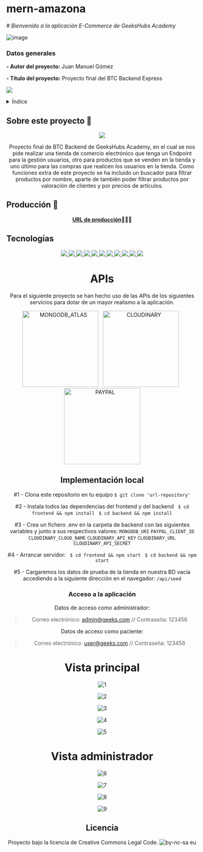# mern-amazona

<em> # Bienvenido a la aplicación E-Commerce de GeeksHubs Academy</em>



![image](https://user-images.githubusercontent.com/113507322/205169800-ae8aeff3-2afc-467c-8c53-6c1637671770.png)


### Datos generales

**- Autor del proyecto:** Juan Manuel Gómez

**- Título del proyecto:** Proyecto final del BTC Backend Express


 <p align="left">
   <img src="https://img.shields.io/badge/STATUS-FINALIZADO-green">
   </p>

<details>
  <summary>Índice</summary>
  <ol>
    <li><a href="#Sobre-este-proyecto">Sobre este proyecto</a></li>
    <li><a href="#Producción ">Producción</a></li>
    <li><a href="#Tecnologías">Tecnologías</a></li>
    <li><a href="#Implementación-local ">Implementación Local</a></li>
    <li><a href="#APIs">APIs</a></li>
    <li><a href="#Vista principal">Vista principal</a></li>
    <li><a href="#Licencia">Licencia</a></li>
  </ol>
</details>

## Sobre este proyecto 🎯

<p align="center"><img src="./dentalclinic/src/assets/Animation.gif"/></p>

<p align="center">Proyecto final de BTC Backend de GeeksHubs Academy, en el cual se nos pide realizar una tienda de comercio electrónico que tenga un Endpoint para la gestión usuarios, otro para productos que se venden en la tienda y uno último para las compras que realicen los usuarios en la tienda. Como funciones extra de este proyecto se ha incluido un buscador para filtrar productos por nombre, aparte de también poder filtrar productos por valoración de clientes y por precios de artículos.</p>

## Producción 🚀
<div align="center">
    <a href="https://geeks-hubs-e-commerce-22cx-dev.fl0.io/"><strong>URL de producción</strong></a>🚀🚀🚀
</div>

## Tecnologías
<div align="center">
  <a href="https://developer.mozilla.org/es/docs/Glossary/HTML5">
    <img src= "https://img.shields.io/badge/html5-%23E34F26.svg?style=for-the-badge&logo=html5&logoColor=white"/>
</a>
<a href="https://developer.mozilla.org/es/docs/Web/CSS">
    <img src= "https://user-images.githubusercontent.com/121863208/227808642-a8dcfecb-74b9-4796-8b2b-7bfe5cf1b4ba.svg"/>
</a>
  <a href="https://developer.mozilla.org/es/docs/Web/JavaScript">
    <img src= "https://img.shields.io/badge/javascipt-EFD81D?style=for-the-badge&logo=javascript&logoColor=black"/>
</a>
  <a href="https://getbootstrap.com/">
    <img src= "https://user-images.githubusercontent.com/121863208/227808594-021a15ab-7e14-454b-b977-4a5ade8287ed.svg"/>
</a>
<a href="https://www.reactjs.com/">
    <img src= "https://img.shields.io/badge/React-20232A?style=for-the-badge&logo=react&logoColor=61DAFB"/>
</a>
 <a href="https://redux.js.org/">
    <img src= "https://user-images.githubusercontent.com/121863208/227808568-89a147ae-a047-4b1c-8065-9de44bd9bcb2.svg"/>
</a>
<a href="https://nodejs.org/es/">
    <img src= "https://img.shields.io/badge/node.js-6DA55F?style=for-the-badge&logo=node.js&logoColor=white"/>
</a>
  <a href="https://expressjs.com/">
    <img src= "https://user-images.githubusercontent.com/121863208/227808665-1bf127e8-1ad3-4836-b42e-92bb5844a260.svg"/>
</a>
<a href="https://github.com/">
    <img src= "https://user-images.githubusercontent.com/121863208/227808612-8d3f0fee-99d9-45d8-8274-6584c9ac0b38.svg"/>
</a>
<a href="https://git-scm.com/downloads">
    <img src= "https://user-images.githubusercontent.com/121863208/227808620-cd6e5d5c-dd63-4a9d-b19d-0983807cae95.svg"/>
</a>
<a href="https://www.npmjs.com/">
    <img src= "https://user-images.githubusercontent.com/121863208/227808650-2ae0204a-1c59-4789-bfa9-3f16b24b737d.svg"/>
</a>


# APIs
<p align="center">Para el siguiente proyecto se han hecho uso de las APIs de los siguientes servicios para dotar de un mayor realismo a la aplicación.</p>
<img alt="MONGODB_ATLAS" src="https://github.com/jgomez2531/mern-amazona/assets/76822966/1f2406e6-4068-4eac-bb66-db1ea6c7b170" width="200">
&nbsp;
<img alt="CLOUDINARY" src="https://github.com/jgomez2531/mern-amazona/assets/76822966/3ed29103-d2e4-4b22-b118-3b3df631b60d" width="200">
&nbsp;
<img alt="PAYPAL" src="https://github.com/jgomez2531/mern-amazona/assets/76822966/d262e688-e5f2-4d03-abc1-753220195781" width="200">


## Implementación local

 #1 - Clona este repositorio en tu equipo
    ` $ git clone 'url-repository' `


 #2 - Instala todos las dependencias del frontend y del backend
    ` $ cd frontend && npm install`
    ` $ cd backend && npm install`

 
 #3 - Crea un fichero .env en la carpeta de backend con las siguientes variables y junto a sus respectivos valores:
    `MONGODB_URI`
    `PAYPAL_CLIENT_ID`
    `CLOUDINARY_CLOUD_NAME`
    `CLOUDINARY_API_KEY`
    `CLOUDINARY_URL`
    `CLOUDINARY_API_SECRET`


  #4 - Arrancar servidor:
    ` $ cd frontend && npm start`
    ` $ cd backend && npm start`


  #5 - Cargaremos los datos de prueba de la tienda en nuestra BD vacía accediendo a la siguiente dirección en el navegador:
    `/api/seed`


### Acceso a la aplicación

Datos de acceso como administrador: 

> Correo electrónico: admin@geeks.com // Contraseña: 123456

Datos de acceso como paciente: 

> Correo electrónico: user@geeks.com // Contraseña: 123456




# Vista principal

![1](https://github.com/jgomez2531/mern-amazona/assets/76822966/38375889-76ad-473f-9243-bb8ed7cd2faf)

![2](https://github.com/jgomez2531/mern-amazona/assets/76822966/1948243a-3681-40f0-a1e8-9747787a0970)

![3](https://github.com/jgomez2531/mern-amazona/assets/76822966/95d1a1c0-8ba4-4144-bad5-138343fcb631)

![4](https://github.com/jgomez2531/mern-amazona/assets/76822966/dc0b3e36-1666-4c77-b3e4-efd7cf8bc2e2)

![5](https://github.com/jgomez2531/mern-amazona/assets/76822966/54ce5882-8db5-49a4-8fe7-8082a3491cfe)



# Vista administrador

![6](https://github.com/jgomez2531/mern-amazona/assets/76822966/20c00b66-82d5-47b0-a9e5-c784331a6d0e)

![7](https://github.com/jgomez2531/mern-amazona/assets/76822966/c91487a5-e687-44d3-a3ac-de5267965c94)

![8](https://github.com/jgomez2531/mern-amazona/assets/76822966/443bdf66-a76c-47cb-8cdd-333af9524e66)

![9](https://github.com/jgomez2531/mern-amazona/assets/76822966/896af2c9-36be-4153-9386-2a69a68a8c9f)



## Licencia

Proyecto bajo la licencia de Creative Commons Legal Code.
![by-nc-sa eu](https://github.com/jgomez2531/mern-amazona/assets/76822966/95a8d39f-530f-4b21-82e3-e65038da8ff7)

